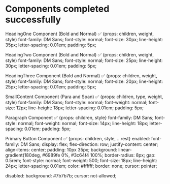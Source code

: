 # Components completed successfully

HeadingOne Component (Bold and Normal) ✅
(props: children, weight, style)
font-family: DM Sans;
font-style: normal;
font-size: 30px;
line-height: 35px;
letter-spacing: 0.01em;
padding: 5px;

HeadingTwo Component (Bold and Normal) ✅
(props: children, weight, style)
font-family: DM Sans;
font-style: normal;
font-size: 25px;
line-height: 30px;
letter-spacing: 0.01em;
padding: 5px;

HeadingThree Component (Bold and Normal) ✅
(props: children, weight, style)
font-family: DM Sans;
font-style: normal;
font-size: 20px;
line-height: 25px;
letter-spacing: 0.01em;
padding: 5px;

SmallContent Component (Para and Span) ✅
(props: children, type, weight, style)
font-family: DM Sans;
font-style: normal;
font-weight: normal;
font-size: 12px;
line-height: 18px;
letter-spacing: 0.01em;
padding: 5px;

Paragraph Component ✅
{props: children, style}
font-family: DM Sans;
font-style: normal;
font-weight: normal;
font-size: 14px;
line-height: 18px;
letter-spacing: 0.01em;
padding: 5px;

Primary Button Component ✅
{props: children, style, ...rest}
enabled:
font-family: DM Sans;
display: flex;
flex-direction: row;
justify-content: center;
align-items: center;
padding: 10px 35px;
background: linear-gradient(180deg, #6989fe 0%, #3c64f4 100%;
border-radius: 8px;
gap: 0.5rem;
font-style: normal;
font-weight: 500;
font-size: 18px;
line-height: 24px;
letter-spacing: 0.01em;
color: #ffffff;
border: none;
cursor: pointer;

disabled:
background: #7b7b7b;
cursor: not-allowed;

